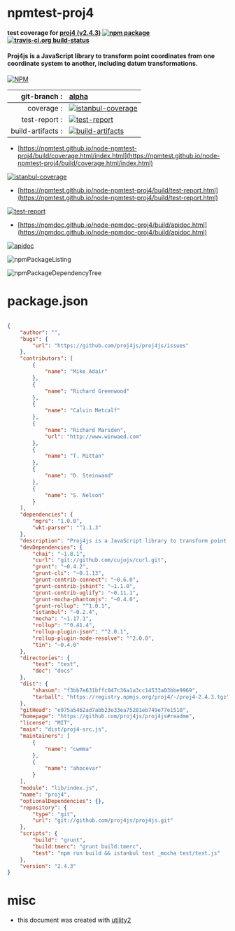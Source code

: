 # npmtest-proj4

#### test coverage for  [proj4 (v2.4.3)](https://github.com/proj4js/proj4js#readme)  [![npm package](https://img.shields.io/npm/v/npmtest-proj4.svg?style=flat-square)](https://www.npmjs.org/package/npmtest-proj4) [![travis-ci.org build-status](https://api.travis-ci.org/npmtest/node-npmtest-proj4.svg)](https://travis-ci.org/npmtest/node-npmtest-proj4)

#### Proj4js is a JavaScript library to transform point coordinates from one coordinate system to another, including datum transformations.

[![NPM](https://nodei.co/npm/proj4.png?downloads=true&downloadRank=true&stars=true)](https://www.npmjs.com/package/proj4)

| git-branch : | [alpha](https://github.com/npmtest/node-npmtest-proj4/tree/alpha)|
|--:|:--|
| coverage : | [![istanbul-coverage](https://npmtest.github.io/node-npmtest-proj4/build/coverage.badge.svg)](https://npmtest.github.io/node-npmtest-proj4/build/coverage.html/index.html)|
| test-report : | [![test-report](https://npmtest.github.io/node-npmtest-proj4/build/test-report.badge.svg)](https://npmtest.github.io/node-npmtest-proj4/build/test-report.html)|
| build-artifacts : | [![build-artifacts](https://npmtest.github.io/node-npmtest-proj4/glyphicons_144_folder_open.png)](https://github.com/npmtest/node-npmtest-proj4/tree/gh-pages/build)|

- [https://npmtest.github.io/node-npmtest-proj4/build/coverage.html/index.html](https://npmtest.github.io/node-npmtest-proj4/build/coverage.html/index.html)

[![istanbul-coverage](https://npmtest.github.io/node-npmtest-proj4/build/screenCapture.buildCi.browser.%252Ftmp%252Fbuild%252Fcoverage.lib.html.png)](https://npmtest.github.io/node-npmtest-proj4/build/coverage.html/index.html)

- [https://npmtest.github.io/node-npmtest-proj4/build/test-report.html](https://npmtest.github.io/node-npmtest-proj4/build/test-report.html)

[![test-report](https://npmtest.github.io/node-npmtest-proj4/build/screenCapture.buildCi.browser.%252Ftmp%252Fbuild%252Ftest-report.html.png)](https://npmtest.github.io/node-npmtest-proj4/build/test-report.html)

- [https://npmdoc.github.io/node-npmdoc-proj4/build/apidoc.html](https://npmdoc.github.io/node-npmdoc-proj4/build/apidoc.html)

[![apidoc](https://npmdoc.github.io/node-npmdoc-proj4/build/screenCapture.buildCi.browser.%252Ftmp%252Fbuild%252Fapidoc.html.png)](https://npmdoc.github.io/node-npmdoc-proj4/build/apidoc.html)

![npmPackageListing](https://npmtest.github.io/node-npmtest-proj4/build/screenCapture.npmPackageListing.svg)

![npmPackageDependencyTree](https://npmtest.github.io/node-npmtest-proj4/build/screenCapture.npmPackageDependencyTree.svg)



# package.json

```json

{
    "author": "",
    "bugs": {
        "url": "https://github.com/proj4js/proj4js/issues"
    },
    "contributors": [
        {
            "name": "Mike Adair"
        },
        {
            "name": "Richard Greenwood"
        },
        {
            "name": "Calvin Metcalf"
        },
        {
            "name": "Richard Marsden",
            "url": "http://www.winwaed.com"
        },
        {
            "name": "T. Mittan"
        },
        {
            "name": "D. Steinwand"
        },
        {
            "name": "S. Nelson"
        }
    ],
    "dependencies": {
        "mgrs": "1.0.0",
        "wkt-parser": "^1.1.3"
    },
    "description": "Proj4js is a JavaScript library to transform point coordinates from one coordinate system to another, including datum transformations.",
    "devDependencies": {
        "chai": "~1.8.1",
        "curl": "git://github.com/cujojs/curl.git",
        "grunt": "~0.4.2",
        "grunt-cli": "~0.1.13",
        "grunt-contrib-connect": "~0.6.0",
        "grunt-contrib-jshint": "~1.1.0",
        "grunt-contrib-uglify": "~0.11.1",
        "grunt-mocha-phantomjs": "~0.4.0",
        "grunt-rollup": "^1.0.1",
        "istanbul": "~0.2.4",
        "mocha": "~1.17.1",
        "rollup": "^0.41.4",
        "rollup-plugin-json": "^2.0.1",
        "rollup-plugin-node-resolve": "^2.0.0",
        "tin": "~0.4.0"
    },
    "directories": {
        "test": "test",
        "doc": "docs"
    },
    "dist": {
        "shasum": "f3bb7e631bffc047c36a1a3cc14533a03bbe9969",
        "tarball": "https://registry.npmjs.org/proj4/-/proj4-2.4.3.tgz"
    },
    "gitHead": "e975a5462ad7abb23e33ea75281eb749e77e1510",
    "homepage": "https://github.com/proj4js/proj4js#readme",
    "license": "MIT",
    "main": "dist/proj4-src.js",
    "maintainers": [
        {
            "name": "cwmma"
        },
        {
            "name": "ahocevar"
        }
    ],
    "module": "lib/index.js",
    "name": "proj4",
    "optionalDependencies": {},
    "repository": {
        "type": "git",
        "url": "git://github.com/proj4js/proj4js.git"
    },
    "scripts": {
        "build": "grunt",
        "build:tmerc": "grunt build:tmerc",
        "test": "npm run build && istanbul test _mocha test/test.js"
    },
    "version": "2.4.3"
}
```



# misc
- this document was created with [utility2](https://github.com/kaizhu256/node-utility2)
